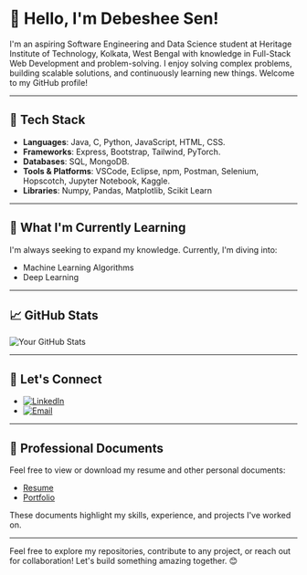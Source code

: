 # 👋 Hello, I'm Debeshee Sen!

I'm an aspiring Software Engineering and Data Science student at Heritage Institute of Technology, Kolkata, West Bengal with knowledge in Full-Stack Web Development and problem-solving. I enjoy solving complex problems, building scalable solutions, and continuously learning new things. Welcome to my GitHub profile!

---

## 🔧 Tech Stack

- **Languages**: Java, C, Python, JavaScript, HTML, CSS.
- **Frameworks**: Express, Bootstrap, Tailwind, PyTorch.
- **Databases**: SQL, MongoDB.
- **Tools & Platforms**: VSCode, Eclipse, npm, Postman, Selenium, Hopscotch, Jupyter Notebook, Kaggle.
- **Libraries**: Numpy, Pandas, Matplotlib, Scikit Learn

---

## 🌱 What I'm Currently Learning

I'm always seeking to expand my knowledge. Currently, I'm diving into:

- Machine Learning Algorithms
- Deep Learning

---

## 📈 GitHub Stats

![Your GitHub Stats](https://github-readme-stats.vercel.app/api?username=DebesheeSen&show_icons=true&theme=midnight-purple)

---

## 💬 Let's Connect

- [![LinkedIn](https://img.shields.io/badge/LinkedIn-0077B5?style=for-the-badge&logo=linkedin&logoColor=white)](https://www.linkedin.com/in/debeshee-sen-31857527a/)
- [![Email](https://img.shields.io/badge/Gmail-D14836?style=for-the-badge&logo=gmail&logoColor=white)](mailto:debeshee05@gmail.com)

---

## 📄 Professional Documents

Feel free to view or download my resume and other personal documents:

- [Resume]()
- [Portfolio]()

These documents highlight my skills, experience, and projects I've worked on.

---


Feel free to explore my repositories, contribute to any project, or reach out for collaboration! Let's build something amazing together. 😊

